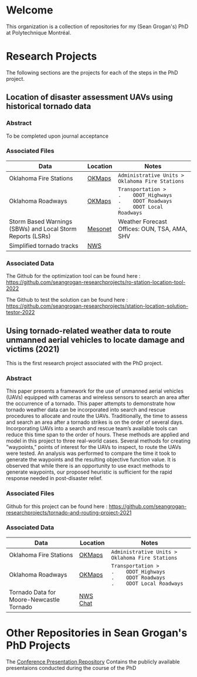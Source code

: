 # Welcome
This organization is a collection of repositories for my (Sean Grogan's) PhD at Polytechnique Montréal.  

# Research Projects
The following sections are the projects for each of the steps in the PhD project.  

## Location of disaster assessment UAVs using historical tornado data

### Abstract

To be completed upon journal acceptance

### Associated Files

|Data |Location | Notes | 
| --- | --- | --- | 
| Oklahoma Fire Stations | [OKMaps](https://okmaps.org/OGI/search.aspx) | `Administrative Units > Oklahoma Fire Stations` | 
| Oklahoma Roadways | [OKMaps](https://okmaps.org/OGI/search.aspx) | `Transportation >`<br> `.    ODOT_Highways` <br>`.    ODOT Roadways` <br> `.    ODOT Local Roadways` |
| Storm Based Warnings (SBWs) and Local Storm Reports (LSRs) | [Mesonet](https://mesonet.agron.iastate.edu/) | Weather Forecast Offices: OUN, TSA, AMA, SHV |
| Simplified tornado tracks | [NWS](https://www.spc.noaa.gov/gis/svrgis/) | |

### Associated Data

The Github for the optimization tool can be found here : https://github.com/seangrogan-researchprojects/ro-station-location-tool-2022

The Github to test the solution can be found here : https://github.com/seangrogan-researchprojects/station-location-solution-testor-2022

## Using tornado-related weather data to route unmanned aerial vehicles to locate damage and victims (2021)

This is the first research project associated with the PhD project.  

### Abstract

This paper presents a framework for the use of unmanned aerial vehicles (UAVs) equipped with cameras and wireless sensors to search an area after the occurrence of a tornado. This paper attempts to demonstrate how tornado weather data can be incorporated into search and rescue procedures to allocate and route the UAVs. Traditionally, the time to assess and search an area after a tornado strikes is on the order of several days. Incorporating UAVs into a search and rescue team’s available tools can reduce this time span to the order of hours. These methods are applied and model in this project to three real-world cases. Several methods for creating ”waypoints,” points of interest for the UAVs to inspect, to route the UAVs were tested. An analysis was performed to compare the time it took to generate the waypoints and the resulting objective function value. It is observed that while there is an opportunity to use exact methods to generate waypoints, our proposed heuristic is sufficient for the rapid response needed in post-disaster relief.

### Associated Files

Github for this project can be found here : https://github.com/seangrogan-researchprojects/tornado-and-routing-project-2021

### Associated Data

|Data |Location | Notes | 
| --- | --- | --- | 
| Oklahoma Fire Stations | [OKMaps](https://okmaps.org/OGI/search.aspx) | `Administrative Units > Oklahoma Fire Stations` | 
| Oklahoma Roadways | [OKMaps](https://okmaps.org/OGI/search.aspx) | `Transportation >`<br> `.    ODOT_Highways` <br>`.    ODOT Roadways` <br> `.    ODOT Local Roadways` |
| Tornado Data for Moore-Newcastle Tornado | [NWS Chat](https://nwschat.weather.gov/lsr/#OUN/201305200400/201305210400/0110) | |

# Other Repositories in Sean Grogan's PhD Projects

The [Conference Presentation Repository](https://github.com/seangrogan-phdprojects/conference_presentations) Contains the publicly available presentaions conducted during the course of the PhD

